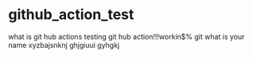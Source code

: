 # github_action_test

what is git hub actions
testing git hub action!!!workin$%
git
what is your name
xyzbajsnknj
ghjgiuui
gyhgkj
